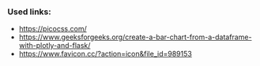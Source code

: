 ### Used links:

* https://picocss.com/
* https://www.geeksforgeeks.org/create-a-bar-chart-from-a-dataframe-with-plotly-and-flask/
* https://www.favicon.cc/?action=icon&file_id=989153
